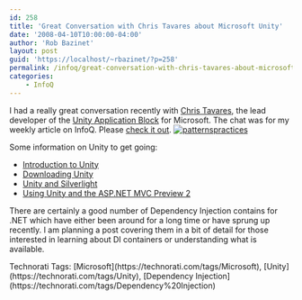 ```yaml
---
id: 258
title: 'Great Conversation with Chris Tavares about Microsoft Unity'
date: '2008-04-10T10:00:00-04:00'
author: 'Rob Bazinet'
layout: post
guid: 'https://localhost/~rbazinet/?p=258'
permalink: /infoq/great-conversation-with-chris-tavares-about-microsoft-unity/
categories:
    - InfoQ
---
```


I had a really great conversation recently with [Chris Tavares](https://www.tavaresstudios.com/Blog/), the lead developer of the [Unity Application Block](https://msdn2.microsoft.com/en-us/library/cc468366.aspx) for Microsoft. The chat was for my weekly article on InfoQ. Please [check it out](https://www.infoq.com/news/2008/04/microsoft-unity). [![patternspractices](https://rbazinet.files.wordpress.com/2008/04/patternspractices-thumb.gif)](https://rbazinet.files.wordpress.com/2008/04/patternspractices.gif)

Some information on Unity to get going:

- [Introduction to Unity](https://msdn2.microsoft.com/en-us/library/cc440954.aspx)
- [Downloading Unity](https://www.microsoft.com/downloads/details.aspx?FamilyId=6A9E363C-8E0A-48D3-BBE4-C2F36423E2DF&displaylang=en)
- [Unity and Silverlight](https://www.tavaresstudios.com/Blog/post/Unity-and-Silverlight-It-can-be-done!.aspx)
- [Using Unity and the ASP.NET MVC Preview 2](https://www.tavaresstudios.com/Blog/post/Using-Unity-and-the-ASPNET-MVC-Preview-2.aspx)

There are certainly a good number of Dependency Injection contains for .NET which have either been around for a long time or have sprung up recently. I am planning a post covering them in a bit of detail for those interested in learning about DI containers or understanding what is available.

<div class="wlWriterSmartContent" id="6aef8fbd-5211-4e74-b8bd-fdbcf360da7a" style="display:inline;margin:0;padding:0;">Technorati Tags: [Microsoft](https://technorati.com/tags/Microsoft), [Unity](https://technorati.com/tags/Unity), [Dependency Injection](https://technorati.com/tags/Dependency%20Injection)</div>
